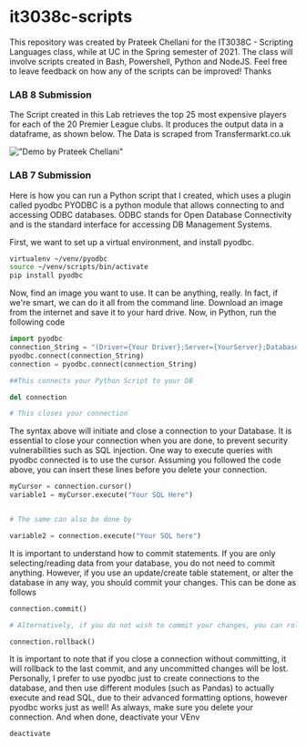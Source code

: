 # it3038c-scripts
 This repository was created by Prateek Chellani for the IT3038C - Scripting Languages class, while at UC in the Spring semester of 2021. 
 The class will involve scripts created in Bash, Powershell, Python and NodeJS. 
 Feel free to leave feedback on how any of the scripts can be improved!
 Thanks

### LAB 8 Submission

The Script created in this Lab retrieves the top 25 most expensive players for each of the 20 Premier League clubs. It produces the output data in a dataframe, as shown below. 
The Data is scraped from Transfermarkt.co.uk

!["Demo by Prateek Chellani"](https://i.imgur.com/8esW3SN.gif )


### LAB 7 Submission

Here is how you can run a Python script that I created, which uses a plugin called pyodbc 
PYODBC is a python module that allows connecting to and accessing ODBC databases. ODBC stands for Open Database Connectivity and is the standard interface for accessing DB Management Systems. 

First, we want to set up a virtual environment, and install pyodbc.
```bash
virtualenv ~/venv/pyodbc
source ~/venv/scripts/bin/activate
pip install pyodbc
```
Now, find an image you want to use. It can be anything, really. In fact, if we're smart, we can do it all from the command line. 
Download an image from the internet and save it to your hard drive. 
Now, in Python, run the following code
```python
import pyodbc
connection_String = "(Driver={Your Driver};Server={YourServer};Database={YourDB};)"
pyodbc.connect(connection_String)
connection = pyodbc.connect(connection_String)

##This connects your Python Script to your DB

del connection

# This closes your connection
```

The syntax above will initiate and close a connection to your Database. It is essential to close your connection when you are done, to prevent security vulnerabilities such as SQL injection. One way to execute queries with pyodbc connected is to use the cursor. Assuming you followed the code above, you can insert these lines before you delete your connection. 

```python
myCursor = connection.cursor()
variable1 = myCursor.execute("Your SQL Here")


# The same can also be done by 

variable2 = connection.execute("Your SQL here")
```

It is important to understand how to commit statements. If you are only selecting/reading data from your database, you do not need to commit anything.
However, if you use an update/create table statement, or alter the database in any way, you should commit your changes. This can be done as follows

```python
connection.commit()

# Alternatively, if you do not wish to commit your changes, you can roll them back (revert them to last commit)

connection.rollback()

```

It is important to note that if you close a connection without committing, it will rollback to the last commit, and any uncommitted changes will be lost. 
Personally, I prefer to use pyodbc just to create connections to the database, and then use different modules (such as Pandas) to actually execute and read SQL, due to their advanced formatting options, however pyodbc works just as well!
As always, make sure you delete your connection. And when done, deactivate your VEnv
```bash
deactivate
```
